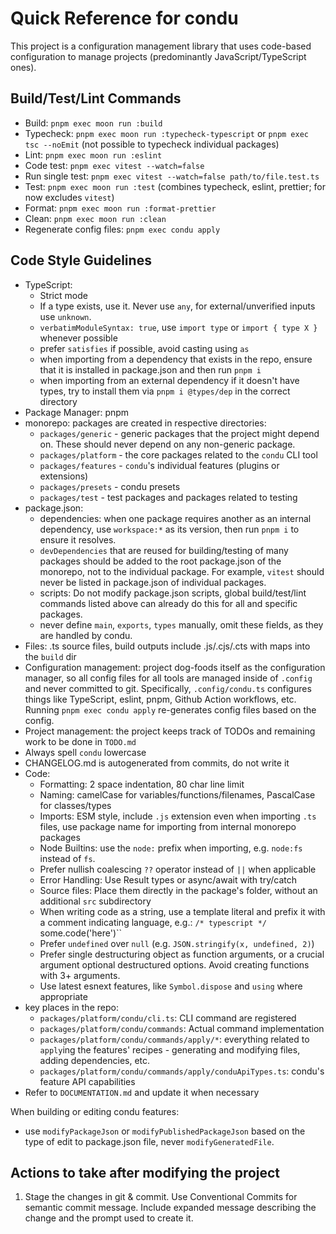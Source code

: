 # Quick Reference for condu

This project is a configuration management library that uses code-based configuration to manage projects (predominantly JavaScript/TypeScript ones).

## Build/Test/Lint Commands

- Build: `pnpm exec moon run :build`
- Typecheck: `pnpm exec moon run :typecheck-typescript` or `pnpm exec tsc --noEmit` (not possible to typecheck individual packages)
- Lint: `pnpm exec moon run :eslint`
- Code test: `pnpm exec vitest --watch=false`
- Run single test: `pnpm exec vitest --watch=false path/to/file.test.ts`
- Test: `pnpm exec moon run :test` (combines typecheck, eslint, prettier; for now excludes `vitest`)
- Format: `pnpm exec moon run :format-prettier`
- Clean: `pnpm exec moon run :clean`
- Regenerate config files: `pnpm exec condu apply`

## Code Style Guidelines

- TypeScript:
  - Strict mode
  - If a type exists, use it. Never use `any`, for external/unverified inputs use `unknown`.
  - `verbatimModuleSyntax: true`, use `import type` or `import { type X }` whenever possible
  - prefer `satisfies` if possible, avoid casting using `as`
  - when importing from a dependency that exists in the repo, ensure that it is installed in package.json and then run `pnpm i`
  - when importing from an external dependency if it doesn't have types, try to install them via `pnpm i @types/dep` in the correct directory
- Package Manager: pnpm
- monorepo: packages are created in respective directories:
  - `packages/generic` - generic packages that the project might depend on. These should never depend on any non-generic package.
  - `packages/platform` - the core packages related to the `condu` CLI tool
  - `packages/features` - `condu`'s individual features (plugins or extensions)
  - `packages/presets` - condu presets
  - `packages/test` - test packages and packages related to testing
- package.json:
  - dependencies: when one package requires another as an internal dependency, use `workspace:*` as its version, then run `pnpm i` to ensure it resolves.
  - `devDependencies` that are reused for building/testing of many packages should be added to the root package.json of the monorepo, not to the individual package. For example, `vitest` should never be listed in package.json of individual packages.
  - scripts: Do not modify package.json scripts, global build/test/lint commands listed above can already do this for all and specific packages.
  - never define `main`, `exports`, `types` manually, omit these fields, as they are handled by condu.
- Files: .ts source files, build outputs include .js/.cjs/.cts with maps into the `build` dir
- Configuration management: project dog-foods itself as the configuration manager, so all config files for all tools are managed inside of `.config` and never committed to git. Specifically, `.config/condu.ts` configures things like TypeScript, eslint, pnpm, Github Action workflows, etc. Running `pnpm exec condu apply` re-generates config files based on the config.
- Project management: the project keeps track of TODOs and remaining work to be done in `TODO.md`
- Always spell `condu` lowercase
- CHANGELOG.md is autogenerated from commits, do not write it
- Code:
  - Formatting: 2 space indentation, 80 char line limit
  - Naming: camelCase for variables/functions/filenames, PascalCase for classes/types
  - Imports: ESM style, include `.js` extension even when importing `.ts` files, use package name for importing from internal monorepo packages
  - Node Builtins: use the `node:` prefix when importing, e.g. `node:fs` instead of `fs`.
  - Prefer nullish coalescing `??` operator instead of `||` when applicable
  - Error Handling: Use Result types or async/await with try/catch
  - Source files: Place them directly in the package's folder, without an additional `src` subdirectory
  - When writing code as a string, use a template literal and prefix it with a comment indicating language, e.g.: `/* typescript */ `some.code('here')``
  - Prefer `undefined` over `null` (e.g. `JSON.stringify(x, undefined, 2)`)
  - Prefer single destructuring object as function arguments, or a crucial argument optional destructured options. Avoid creating functions with 3+ arguments.
  - Use latest esnext features, like `Symbol.dispose` and `using` where appropriate
- key places in the repo:
  - `packages/platform/condu/cli.ts`: CLI command are registered
  - `packages/platform/condu/commands`: Actual command implementation
  - `packages/platform/condu/commands/apply/*`: everything related to `apply`ing the features' recipes - generating and modifying files, adding dependencies, etc.
  - `packages/platform/condu/commands/apply/conduApiTypes.ts`: condu's feature API capabilities
- Refer to `DOCUMENTATION.md` and update it when necessary

When building or editing condu features:

- use `modifyPackageJson` or `modifyPublishedPackageJson` based on the type of edit to package.json file, never `modifyGeneratedFile`.

## Actions to take after modifying the project

1. Stage the changes in git & commit. Use Conventional Commits for semantic commit message. Include expanded message describing the change and the prompt used to create it.
